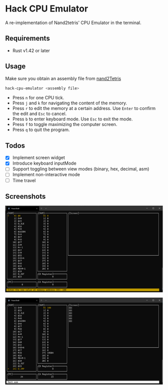 # Hack CPU Emulator

A re-implementation of Nand2tetris' CPU Emulator in the terminal.

## Requirements
- Rust v1.42 or later

## Usage

Make sure you obtain an assembly file from [nand2Tetris](https://www.nand2tetris.org/software)

```sh
hack-cpu-emulator <assembly file>
```

- Press `n` for one CPU tick.
- Press `j` and `k` for navigating the content of the memory.
- Press `r` to edit the memory at a certain address. Use `Enter` to confirm the edit
  and `Esc` to cancel.
- Press `b` to enter keyboard mode. Use `Esc` to exit the mode.
- Press `f` to toggle maximizing the computer screen.
- Press `q` to quit the program.

## Todos
- [x] Implement screen widget
- [x] Introduce keyboard inputMode
- [ ] Support toggling between view modes (binary, hex, decimal, asm)
- [ ] Implement non-interactive mode
- [ ] Time travel

## Screenshots
![screenshot](https://raw.githubusercontent.com/ducaale/hack-cpu-emulator/master/screenshots/screenshot-1.png)

![screenshot](https://raw.githubusercontent.com/ducaale/hack-cpu-emulator/master/screenshots/screenshot-2.png)